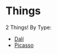 # Things

2 Things! By Type:

* [Dalí](http://example.enola.dev/Dalí)
* [Picasso](http://example.enola.dev/Picasso)

